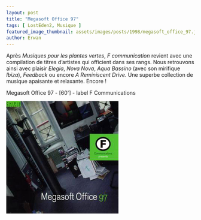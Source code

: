 ```yaml
---
layout: post
title: "Megasoft Office 97"
tags: [ LostEden2, Musique ]
featured_image_thumbnail: assets/images/posts/1998/megasoft_office_97.jpg
author: Erwan
--- 
```


Après *Musiques pour les plantes vertes*, *F communication* revient avec une compilation de titres d’artistes qui officient dans ses rangs. Nous retrouvons ainsi avec plaisir *Elegia*, *Nova Nova*, *Aqua Bassino* (avec son mirifique *Ibiza*), *Feedback* ou encore *A Reminiscent Drive*. Une superbe collection de musique apaisante et relaxante. Encore !

Megasoft Office 97 - [60'] - label F Communications

![Image](assets/images/posts/1998/megasoft_office_97.jpg)